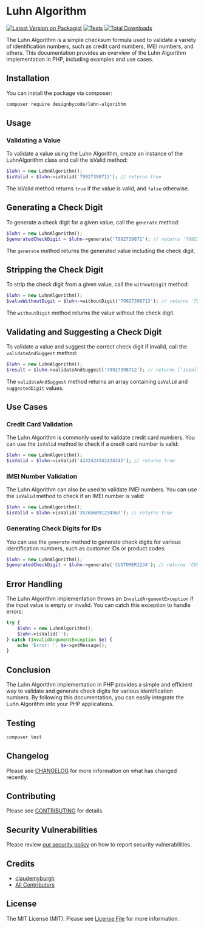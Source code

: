# Luhn Algorithm

[![Latest Version on Packagist](https://img.shields.io/packagist/v/designbycode/luhn-algorithm.svg?style=flat-square)](https://packagist.org/packages/designbycode/luhn-algorithm)
[![Tests](https://img.shields.io/github/actions/workflow/status/designbycode/luhn-algorithm/run-tests.yml?branch=main&label=tests&style=flat-square)](https://github.com/designbycode/luhn-algorithm/actions/workflows/run-tests.yml)
[![Total Downloads](https://img.shields.io/packagist/dt/designbycode/luhn-algorithm.svg?style=flat-square)](https://packagist.org/packages/designbycode/luhn-algorithm)

The Luhn Algorithm is a simple checksum formula used to validate a variety of identification numbers, such as credit card numbers, IMEI numbers, and others. This documentation provides an overview of the Luhn Algorithm implementation in PHP, including examples and use cases.

## Installation

You can install the package via composer:

```bash
composer require designbycode/luhn-algorithm
```

## Usage
### Validating a Value
To validate a value using the Luhn Algorithm, create an instance of the LuhnAlgorithm class and call the isValid method:

```php
$luhn = new LuhnAlgorithm();
$isValid = $luhn->isValid('79927398713'); // returns true
```
The isValid method returns ``true`` if the value is valid, and ``false`` otherwise.

## Generating a Check Digit
To generate a check digit for a given value, call the ```generate``` method:

```php
$luhn = new LuhnAlgorithm();
$generatedCheckDigit = $luhn->generate('7992739871'); // returns '79927398713'
```
The ``generate`` method returns the generated value including the check digit.

## Stripping the Check Digit
To strip the check digit from a given value, call the ``withoutDigit`` method:
```php
$luhn = new LuhnAlgorithm();
$valueWithoutDigit = $luhn->withoutDigit('79927398713'); // returns '7992739871'
```
The ``withoutDigit`` method returns the value without the check digit.

## Validating and Suggesting a Check Digit
To validate a value and suggest the correct check digit if invalid, call the ``validateAndSuggest`` method:
```php
$luhn = new LuhnAlgorithm();
$result = $luhn->validateAndSuggest('79927398712'); // returns ['isValid' => false, 'uggestedDigit' => '3']
```

The ``validateAndSuggest`` method returns an array containing ``isValid`` and ``suggestedDigit`` values.

## Use Cases
### Credit Card Validation
The Luhn Algorithm is commonly used to validate credit card numbers. You can use the ``isValid`` method to check if a credit card number is valid:
```php
$luhn = new LuhnAlgorithm();
$isValid = $luhn->isValid('4242424242424242'); // returns true
```

### IMEI Number Validation
The Luhn Algorithm can also be used to validate IMEI numbers. You can use the ``isValid`` method to check if an IMEI number is valid:
```php
$luhn = new LuhnAlgorithm();
$isValid = $luhn->isValid('352656091234567'); // returns true
```

### Generating Check Digits for IDs
You can use the ``generate`` method to generate check digits for various identification numbers, such as customer IDs or product codes:
```php
$luhn = new LuhnAlgorithm();
$generatedCheckDigit = $luhn->generate('CUSTOMER1234'); // returns 'CUSTOMER12345'
```
## Error Handling
The Luhn Algorithm implementation throws an ``InvalidArgumentException`` if the input value is empty or invalid. You can catch this exception to handle errors:

```php
try {
    $luhn = new LuhnAlgorithm();
    $luhn->isValid('');
} catch (InvalidArgumentException $e) {
    echo 'Error: '. $e->getMessage();
}
```
## Conclusion
The Luhn Algorithm implementation in PHP provides a simple and efficient way to validate and generate check digits for various identification numbers. By following this documentation, you can easily integrate the Luhn Algorithm into your PHP applications.




## Testing

```bash
composer test
```

## Changelog

Please see [CHANGELOG](CHANGELOG.md) for more information on what has changed recently.

## Contributing

Please see [CONTRIBUTING](https://github.com/spatie/.github/blob/main/CONTRIBUTING.md) for details.

## Security Vulnerabilities

Please review [our security policy](../../security/policy) on how to report security vulnerabilities.

## Credits

- [claudemyburgh](https://github.com/claudemyburgh)
- [All Contributors](../../contributors)

## License

The MIT License (MIT). Please see [License File](LICENSE.md) for more information.
